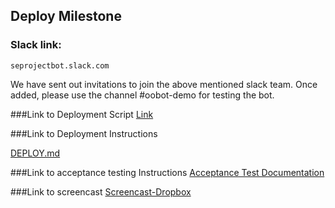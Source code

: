 ## Deploy Milestone

### Slack link:

    seprojectbot.slack.com


We have sent out invitations to join the above mentioned slack team. Once added, please use the channel #oobot-demo for testing the bot.


###Link to Deployment Script
[Link](https://github.ncsu.edu/Madi/OObot/blob/master/deploy/provision.yml)

###Link to Deployment Instructions

[DEPLOY.md](https://github.ncsu.edu/Madi/OObot/blob/master/DEPLOY.md)

###Link to acceptance testing Instructions
[Acceptance Test Documentation](https://github.ncsu.edu/Madi/OObot/blob/master/ACCEPTANCE_TESTING_INSTRUCTIONS.md)

###Link to screencast
[Screencast-Dropbox](https://www.dropbox.com/s/ap9jebnbxestkom/oobot_milestone4Screencast.mkv?dl=0)
